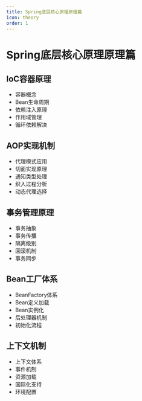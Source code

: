 ```yaml
---
title: Spring底层核心原理原理篇
icon: theory
order: 1
---
```


# Spring底层核心原理原理篇

## IoC容器原理
- 容器概念
- Bean生命周期
- 依赖注入原理
- 作用域管理
- 循环依赖解决

## AOP实现机制
- 代理模式应用
- 切面实现原理
- 通知类型处理
- 织入过程分析
- 动态代理选择

## 事务管理原理
- 事务抽象
- 事务传播
- 隔离级别
- 回滚机制
- 事务同步

## Bean工厂体系
- BeanFactory体系
- Bean定义加载
- Bean实例化
- 后处理器机制
- 初始化流程

## 上下文机制
- 上下文体系
- 事件机制
- 资源加载
- 国际化支持
- 环境配置
